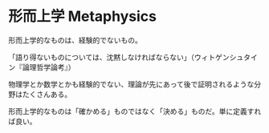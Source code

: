 # 形而上学 Metaphysics

形而上学的なものは、経験的でないもの。

「語り得ないものについては、沈黙しなければならない」（ウィトゲンシュタイン『論理哲学論考』）

物理学とか数学とかも経験的でない、理論が先にあって後で証明されるような分野はたくさんある。

形而上学的なものは「確かめる」ものではなく「決める」ものだ。単に定義すれば良い。
